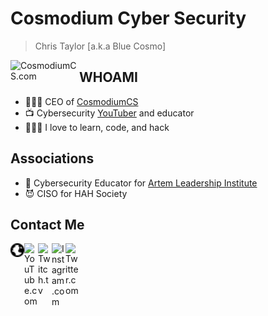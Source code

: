 # Cosmodium Cyber Security
> Chris Taylor [a.k.a Blue Cosmo]

[<img align="left" alt="CosmodiumCS.com" width="110px" src="https://static.wixstatic.com/media/1a48ab_c140d7ec1edc4c44aeb9bca9ce00cc3e~mv2.png/v1/fill/w_1308,h_1308,al_c,q_95/1a48ab_c140d7ec1edc4c44aeb9bca9ce00cc3e~mv2.webp"/>][website]

## WHOAMI
- 👨🏽‍💼 CEO of [CosmodiumCS][website]
- 📺 Cybersecurity [YouTuber][youtube] and educator
- 👨🏽‍💻 I love to learn, code, and hack

## Associations
- 🏫 Cybersecurity Educator for [Artem Leadership Institute](https://www.artemleaders.com/)
- 😈 CISO for HAH Society

## Contact Me
[<img align="left" alt="CosmodiumCS.com" width="22px" src="https://raw.githubusercontent.com/iconic/open-iconic/master/svg/globe.svg"/>][website]
[<img align="left" alt="YouTube.com" width="22px" src="https://cdn.jsdelivr.net/npm/simple-icons@v3/icons/youtube.svg"/>][youtube]
[<img align="left" alt="Twitch.tv" width="22px" src="https://cdn.jsdelivr.net/npm/simple-icons@v3/icons/twitch.svg"/>][twitch]
[<img align="left" alt="Instagram.com" width="22px" src="https://cdn.jsdelivr.net/npm/simple-icons@v3/icons/instagram.svg"/>][instagram]
[<img align="left" alt="Twitter.com" width="22px" src="https://cdn.jsdelivr.net/npm/simple-icons@v3/icons/twitter.svg"/>][twitter]

[website]: https://www.cosmodiumcs.com
[youtube]: https://www.youtube.com/c/CosmodiumCS
[twitch]: https://www.twitch.tv/cosmodiumcs
[instagram]: https://www.instagram.com/cosmodium.cs/
[twitter]: https://www.twitter.com/CosmodiumCS